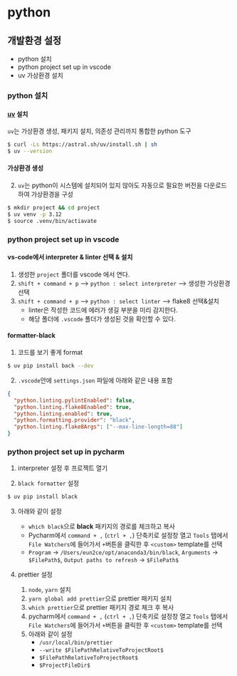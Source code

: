 # python

## 개발환경 설정

- python 설치
- python project set up in vscode
- uv 가상환경 설치

### python 설치

#### [uv](https://github.com/astral-sh/uv) 설치

`uv`는 가상환경 생성, 패키지 설치, 의존성 관리까지 통합한 python 도구

```bash
$ curl -Ls https://astral.sh/uv/install.sh | sh
$ uv --version
```

#### 가상환경 생성

2. `uv`는 python이 시스템에 설치되어 있지 않아도 자동으로 필요한 버전을 다운로드하여 가상환경을 구성

```bash
$ mkdir project && cd project
$ uv venv -p 3.12
$ source .venv/bin/actiavate
```

### python project set up in vscode

#### vs-code에서 interpreter & linter 선택 & 설치

1. 생성한 `project` 폴더를 vscode 에서 연다.
2. `shift + command + p` --> `python : select interpreter` --> 생성한 가상환경 선택
3. `shift + command + p` --> `python : select linter` --> flake8 선택&설치
   - linter은 작성한 코드에 에러가 생길 부분을 미리 감지한다.
   - 해당 폴더에 `.vscode` 폴더가 생성된 것을 확인할 수 있다.

#### formatter-black

1. 코드를 보기 좋게 format

```bash
$ uv pip install back --dev
```

2. `.vscode`안에 `settings.json` 파일에 아래와 같은 내용 포함

```json
{
  "python.linting.pylintEnabled": false,
  "python.linting.flake8Enabled": true,
  "python.linting.enabled": true,
  "python.formatting.provider": "black",
  "python.linting.flake8Args": ["--max-line-length=88"]
}
```

### python project set up in pycharm

1. interpreter 설정 후 프로젝트 열기

2. `black formatter` 설정

```bash
$ uv pip install black
```

3. 아래와 같이 설정

   - `which black`으로 **black** 패키지의 경로를 체크하고 복사
   - Pycharm에서 `command + ,` (`ctrl + ,`) 단축키로 설정창 열고 `Tools` 탭에서 `File Watchers`에 들어가서 `+`버튼을 클릭한 후 `<custom>` template를 선택
   - `Program` -> `/Users/eun2ce/opt/anaconda3/bin/black`, `Arguments` -> `$FilePath$`, `Output paths to refresh` -> `$FilePath$`

4. prettier 설정
   1. `node`, `yarn` 설치
   2. `yarn global add prettier`으로 prettier 패키지 설치
   3. `which prettier`으로 prettier 패키지 경로 체크 후 복사
   4. pycharm에서 `command + ,` (`ctrl + ,`) 단축키로 설정창 열고 `Tools` 탭에서 `File Watchers`에 들어가서 `+`버튼을 클릭한 후 `<custom>` template를 선택
   5. 아래와 같이 설정
      - `/usr/local/bin/prettier`
      - `--write $FilePathRelativeToProjectRoot$`
      - `$FilePathRelativeToProjectRoot$`
      - `$ProjectFileDir$`
